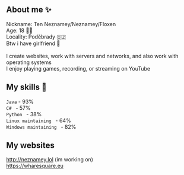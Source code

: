 ## About me :sparkles:

Nickname: Ten Neznamey/Neznamey/Floxen \
Age: 18 🙋‍♂️ \
Locality: Poděbrady 🇨🇿 \
Btw i have girlfriend 👫 \
\
I create websites, work with servers and networks, and also work with operating systems \
I enjoy playing games, recording, or streaming on YouTube

## My skills 💪

` Java ` - 93% \
`C# ` - 57% \
`Python ` - 38% \
`Linux maintaining ` - 64% \
`Windows maintaining ` - 82%

## My websites

http://neznamey.lol (im working on) \
https://wharesquare.eu
